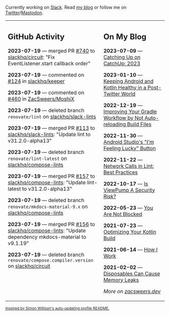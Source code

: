 Currently working on [Slack](https://slack.com/). Read [my blog](https://zacsweers.dev/) or follow me on [Twitter](https://twitter.com/ZacSweers)/[Mastodon](https://hachyderm.io/@ZacSweers).

<table><tr><td valign="top" width="60%">

## GitHub Activity
<!-- githubActivity starts -->
**2023-07-19** — merged PR [#740](https://github.com/slackhq/circuit/pull/740) to [slackhq/circuit](https://github.com/slackhq/circuit): "Fix EventListener.start callback order"

**2023-07-19** — commented on [#124](https://github.com/slackhq/keeper/issues/124#issuecomment-1642997711) in [slackhq/keeper](https://github.com/slackhq/keeper)

**2023-07-19** — commented on [#460](https://github.com/ZacSweers/MoshiX/issues/460#issuecomment-1642886991) in [ZacSweers/MoshiX](https://github.com/ZacSweers/MoshiX)

**2023-07-19** — deleted branch `renovate/lint` on [slackhq/slack-lints](https://github.com/slackhq/slack-lints)

**2023-07-19** — merged PR [#113](https://github.com/slackhq/slack-lints/pull/113) to [slackhq/slack-lints](https://github.com/slackhq/slack-lints): "Update lint to v31.2.0-alpha13"

**2023-07-19** — deleted branch `renovate/lint-latest` on [slackhq/compose-lints](https://github.com/slackhq/compose-lints)

**2023-07-19** — merged PR [#157](https://github.com/slackhq/compose-lints/pull/157) to [slackhq/compose-lints](https://github.com/slackhq/compose-lints): "Update lint-latest to v31.2.0-alpha13"

**2023-07-19** — deleted branch `renovate/mkdocs-material-9.x` on [slackhq/compose-lints](https://github.com/slackhq/compose-lints)

**2023-07-19** — merged PR [#156](https://github.com/slackhq/compose-lints/pull/156) to [slackhq/compose-lints](https://github.com/slackhq/compose-lints): "Update dependency mkdocs-material to v9.1.19"

**2023-07-19** — deleted branch `renovate/compose.compiler.version` on [slackhq/circuit](https://github.com/slackhq/circuit)
<!-- githubActivity ends -->
</td><td valign="top" width="40%">

## On My Blog
<!-- blog starts -->
**2023-07-09** — [Catching Up on CatchUp: 2023](https://www.zacsweers.dev/catching-up-on-catchup-2023/)

**2023-01-10** — [Keeping Android and Kotlin Healthy in a Post-Twitter World](https://www.zacsweers.dev/keeping-android-healthy/)

**2022-12-19** — [Improving Your Gradle Workflow by Not Auto-reloading Build Files](https://www.zacsweers.dev/improving-your-workflow-by-not-auto-reloading-build-files/)

**2022-11-30** — [Android Studio's "I'm Feeling Lucky" Button](https://www.zacsweers.dev/android-studios-im-feeling-lucky-button/)

**2022-11-22** — [Network Calls in Lint: Best Practices](https://www.zacsweers.dev/network-calls-in-lint-best-practices/)

**2022-10-17** — [Is ViewPump A Security Risk?](https://www.zacsweers.dev/is-viewpump-a-security-risk/)

**2022-05-23** — [You Are Not Blocked](https://www.zacsweers.dev/you-are-not-blocked/)

**2021-07-23** — [Optimizing Your Kotlin Build](https://www.zacsweers.dev/optimizing-your-kotlin-build/)

**2021-06-14** — [How I Work](https://www.zacsweers.dev/how-i-work/)

**2021-02-02** — [Disposables Can Cause Memory Leaks](https://www.zacsweers.dev/disposables-can-cause-memory-leaks/)
<!-- blog ends -->
_More on [zacsweers.dev](https://zacsweers.dev/)_
</td></tr></table>

<sub><a href="https://simonwillison.net/2020/Jul/10/self-updating-profile-readme/">Inspired by Simon Willison's auto-updating profile README.</a></sub>